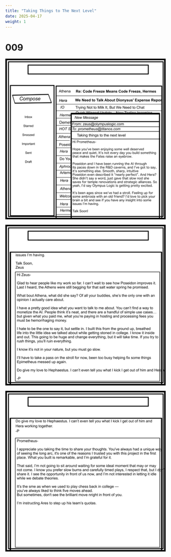 ```yaml
---
title: "Taking Things to The Next Level"
date: 2025-04-17 
weight: 1
---
```


# 009


<img class = 'comic' src='/assets/cartoon/009/009-001.jpg'> <br />

<img class = 'comic' src='/assets/cartoon/009/009-02.jpg'>  <br>

<img class = 'comic' src='/assets/cartoon/009/009-003.jpg'>  
